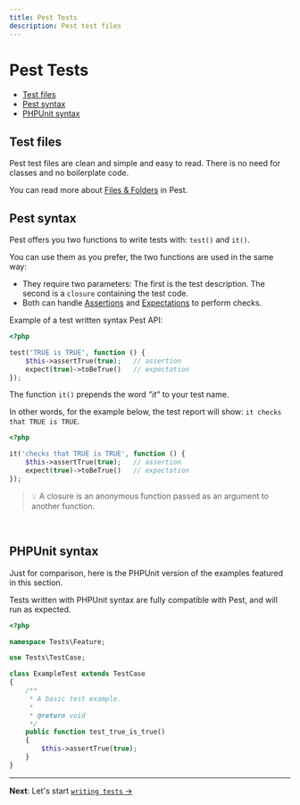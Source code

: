 ```yaml
---
title: Pest Tests
description: Pest test files
---
```


# Pest Tests

- [Test files](#test-files)
- [Pest syntax](#pest-syntax)
- [PHPUnit syntax](#phpunit-syntax)

<a name="test-files"></a>
## Test files

Pest test files are clean and simple and easy to read. There is no need for classes and no boilerplate code.

You can read more about [Files & Folders](http://pestphp.com/) in Pest.

<a name="pest-syntax"></a>
## Pest syntax

Pest offers you two functions to write tests with: `test()` and `it()`.

You can use them as you prefer, the two functions are used in the same way:

- They require two parameters: The first is the test description. The second is a `closure` containing the test code.
- Both can handle [Assertions](/docs/assertions) and [Expectations](/docs/expectations) to perform checks.

Example of a test written syntax Pest API:

```php
<?php

test('TRUE is TRUE', function () {
    $this->assertTrue(true);   // assertion
    expect(true)->toBeTrue()   // expectation
});
```

The function `it()` prepends the word *"it"* to your test name.

In other words, for the example below, the test report will show: `it checks that TRUE is TRUE`.

```php
<?php

it('checks that TRUE is TRUE', function () {
    $this->assertTrue(true);   // assertion
    expect(true)->toBeTrue()   // expectation
});
```

> 💡 A closure is an anonymous function passed as an argument to another function.

<br/>

## PHPUnit syntax

Just for comparison, here is the PHPUnit version of the examples featured in this section.

Tests written with PHPUnit syntax are fully compatible with Pest, and will run as expected.

```php
<?php

namespace Tests\Feature;

use Tests\TestCase;

class ExampleTest extends TestCase
{
    /**
     * A basic test example.
     *
     * @return void
     */
    public function test_true_is_true()
    {
        $this->assertTrue(true);
    }
}
```

---

**Next**: Let's start [`writing tests` →](/docs/writing-tests)
